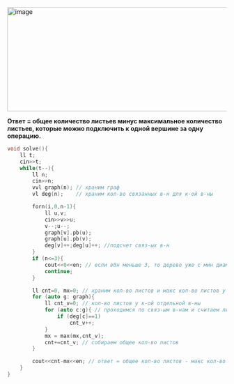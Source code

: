 <img width="1383" height="239" alt="image" src="https://github.com/user-attachments/assets/34fce8e6-e739-4b40-a651-f4d15e5d2a47" />

**Ответ = общее количество листьев минус максимальное количество листьев, которые можно подключить к одной вершине за одну операцию.**

```cpp
void solve(){
    ll t;
    cin>>t;
    while(t--){
        ll n;
        cin>>n;
        vvl graph(n); // храним граф
        vl deg(n);    // храним кол-во связанных в-н для к-ой в-ны

        forn(i,0,n-1){
            ll u,v;
            cin>>v>>u;
            v--;u--;
            graph[v].pb(u);
            graph[u].pb(v);
            deg[v]++;deg[u]++; //подсчет связ-ых в-н
        }
        if (n<=3){
            cout<<0<<en; // если в0н меньше 3, то дерево уже с мин диаметром
            continue;
        }

        ll cnt=0, mx=0; // храним кол-во листов и макс кол-во листов у в-ны
        for (auto g: graph){
            ll cnt_v=0; // кол-во листов у к-ой отдельной в-ны
            for (auto c:g){ // проходимся по связ-ым в-нам и считаем листы
                if (deg[c]==1)
                    cnt_v++;
            }
            mx = max(mx,cnt_v);
            cnt+=cnt_v; // собираем общее кол-во листов
        }

        cout<<cnt-mx<<en; // ответ = общее кол-во листов - макс кол-во листов от одной в-ны
    }
}
```
